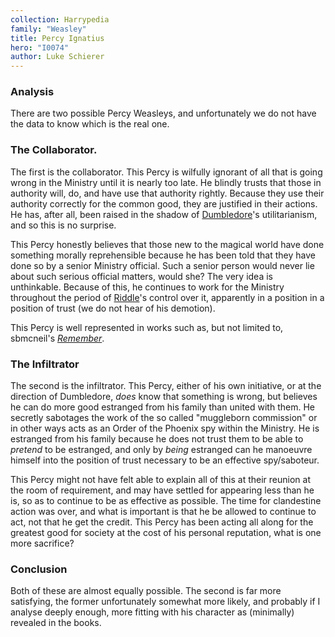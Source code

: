 ```yaml
---
collection: Harrypedia
family: "Weasley"
title: Percy Ignatius
hero: "I0074"
author: Luke Schierer
---
```



### Analysis

There are two possible Percy Weasleys, and unfortunately we do not have the
data to know which is the real one.

### The Collaborator.

The first is the collaborator.  This Percy is wilfully ignorant of all that is
going wrong in the Ministry until it is nearly too late.  He blindly trusts
that those in authority will, do, and have use that authority rightly.  Because
they use their authority correctly for the common good, they are justified in
their actions.  He has, after all, been raised in the shadow of [Dumbledore][]'s
utilitarianism, and so this is no surprise.  

[Dumbledore]: <../../dumbledore/albus_percival_wulfric_brian>

This Percy honestly believes that those new to the magical world have done
something morally reprehensible because he has been told that they have done so
by a senior Ministry official.  Such a senior person would never lie about such
serious official matters, would she?  The very idea is unthinkable.  Because of
this, he continues to work for the Ministry throughout the period of
[Riddle][]'s control over it, apparently in a position in a position of trust
(we do not hear of his demotion).

[Riddle]: <../../riddle/tom_marvolo>

This Percy is well represented in works such as, but not limited to, sbmcneil's _[Remember][]_.

[Remember]: https://www.fanfiction.net/s/4936039

### The Infiltrator

The second is the infiltrator.  This Percy, either of his own initiative, or at
the direction of Dumbledore, *does* know that something is wrong, but believes
he can do more good estranged from his family than united with them.  He
secretly sabotages the work of the so called "muggleborn commission" or in
other ways acts as an Order of the Phoenix spy within the Ministry.  He is
estranged from his family because he does not trust them to be able to
_pretend_ to be estranged, and only by *being* estranged can he manoeuvre himself
into the position of trust necessary to be an effective spy/saboteur.  

This Percy might not have felt able to explain all of this at their reunion at
the room of requirement, and may have settled for appearing less than he is, so
as to continue to be as effective as possible.  The time for clandestine action
was over, and what is important is that he be allowed to continue to act, not
that he get the credit.  This Percy has been acting all along for the greatest
good for society at the cost of his personal reputation, what is one more
sacrifice?

### Conclusion

Both of these are almost equally possible.  The second is far more satisfying,
the former unfortunately somewhat more likely, and probably if I analyse
deeply enough, more fitting with his character as (minimally) revealed in the
books. 

